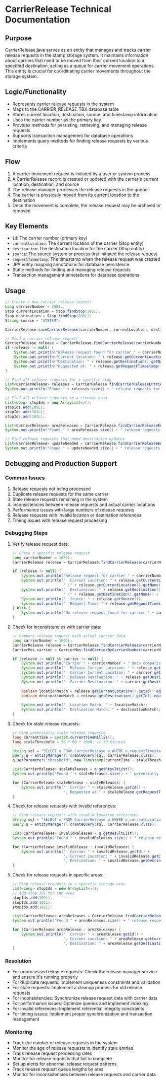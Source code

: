 # CarrierRelease Technical Documentation

## Purpose
CarrierRelease.java serves as an entity that manages and tracks carrier release requests in the stamp storage system. It maintains information about carriers that need to be moved from their current location to a specified destination, acting as a queue for carrier movement operations. This entity is crucial for coordinating carrier movements throughout the storage system.

## Logic/Functionality
- Represents carrier release requests in the system
- Maps to the CARRIER_RELEASE_TBX database table
- Stores current location, destination, source, and timestamp information
- Uses the carrier number as the primary key
- Provides methods for persisting, retrieving, and managing release requests
- Supports transaction management for database operations
- Implements query methods for finding release requests by various criteria

## Flow
1. A carrier movement request is initiated by a user or system process
2. A CarrierRelease record is created or updated with the carrier's current location, destination, and source
3. The release manager processes the release requests in the queue
4. The carrier is physically moved from its current location to the destination
5. Once the movement is complete, the release request may be archived or removed

## Key Elements
- `id`: The carrier number (primary key)
- `currentLocation`: The current location of the carrier (Stop entity)
- `destination`: The destination location for the carrier (Stop entity)
- `source`: The source system or process that initiated the release request
- `requestTimestamp`: The timestamp when the release request was created
- JPA entity mapping annotations for database persistence
- Static methods for finding and managing release requests
- Transaction management annotations for database operations

## Usage
```java
// Create a new carrier release request
Long carrierNumber = 1001L;
Stop currentLocation = Stop.findStop(100L);
Stop destination = Stop.findStop(200L);
String source = "SYSTEM";

CarrierRelease.saveCarrierRelease(carrierNumber, currentLocation, destination, source);

// Find a carrier release request
CarrierRelease release = CarrierRelease.findCarrierRelease(carrierNumber);
if (release != null) {
    System.out.println("Release request found for carrier " + carrierNumber);
    System.out.println("Current location: " + release.getCurrentLocation().getName());
    System.out.println("Destination: " + release.getDestination().getName());
    System.out.println("Requested at: " + release.getRequestTimestamp());
}

// Find all release requests for a specific stop
List<CarrierRelease> releases = CarrierRelease.findCarrierReleaseEntriesAtStop(stopId);
System.out.println("Found " + releases.size() + " release requests for stop " + stopId);

// Find all release requests in a storage area
List<Long> stopIds = new ArrayList<>();
stopIds.add(100L);
stopIds.add(101L);
stopIds.add(102L);

List<CarrierRelease> areaReleases = CarrierRelease.findCarrierReleaseEntriesInStorageArea(stopIds);
System.out.println("Found " + areaReleases.size() + " release requests in the storage area");

// Find release requests that need destination updates
List<CarrierRelease> updateNeeded = CarrierRelease.findCarrierReleaseEntriesInStorageAreaThatNeedDestinationUpdated(stopIds);
System.out.println("Found " + updateNeeded.size() + " release requests that need destination updates");
```

## Debugging and Production Support

### Common Issues
1. Release requests not being processed
2. Duplicate release requests for the same carrier
3. Stale release requests remaining in the system
4. Inconsistencies between release requests and actual carrier locations
5. Performance issues with large numbers of release requests
6. Release requests with invalid location or destination references
7. Timing issues with release request processing

### Debugging Steps
1. Verify release request data:
   ```java
   // Check a specific release request
   Long carrierNumber = 1001L;
   CarrierRelease release = CarrierRelease.findCarrierRelease(carrierNumber);
   
   if (release != null) {
       System.out.println("Release request for carrier " + carrierNumber + ":");
       System.out.println("  Current Location: " + release.getCurrentLocation().getId() + 
                          " (" + release.getCurrentLocation().getName() + ")");
       System.out.println("  Destination: " + release.getDestination().getId() + 
                          " (" + release.getDestination().getName() + ")");
       System.out.println("  Source: " + release.getSource());
       System.out.println("  Request Time: " + release.getRequestTimestamp());
   } else {
       System.out.println("No release request found for carrier " + carrierNumber);
   }
   ```

2. Check for inconsistencies with carrier data:
   ```java
   // Compare release request with actual carrier data
   Long carrierNumber = 1001L;
   CarrierRelease release = CarrierRelease.findCarrierRelease(carrierNumber);
   CarrierMes carrier = CarrierMes.findCarrierByCarrierNumber(carrierNumber.intValue());
   
   if (release != null && carrier != null) {
       System.out.println("Carrier " + carrierNumber + " data comparison:");
       System.out.println("  Release Current Location: " + release.getCurrentLocation().getId());
       System.out.println("  Carrier Current Location: " + carrier.getCurrentLocation());
       System.out.println("  Release Destination: " + release.getDestination().getId());
       System.out.println("  Carrier Destination: " + carrier.getDestination());
       
       boolean locationMatch = release.getCurrentLocation().getId().equals(carrier.getCurrentLocation());
       boolean destinationMatch = release.getDestination().getId().equals(carrier.getDestination());
       
       System.out.println("  Location Match: " + locationMatch);
       System.out.println("  Destination Match: " + destinationMatch);
   }
   ```

3. Check for stale release requests:
   ```java
   // Find potentially stale release requests
   long currentTime = System.currentTimeMillis();
   long staleThreshold = 30 * 60 * 1000; // 30 minutes
   
   String sql = "SELECT o FROM CarrierRelease o WHERE o.requestTimestamp < :threshold";
   Query q = entityManager().createQuery(sql, CarrierRelease.class);
   q.setParameter("threshold", new Timestamp(currentTime - staleThreshold));
   
   List<CarrierRelease> staleReleases = q.getResultList();
   System.out.println("Found " + staleReleases.size() + " potentially stale release requests");
   
   for (CarrierRelease staleRelease : staleReleases) {
       System.out.println("  Carrier " + staleRelease.getId() + 
                          ", Requested at " + staleRelease.getRequestTimestamp());
   }
   ```

4. Check for release requests with invalid references:
   ```java
   // Find release requests with invalid location references
   String sql = "SELECT o FROM CarrierRelease o WHERE o.currentLocation IS NULL OR o.destination IS NULL";
   Query q = entityManager().createQuery(sql, CarrierRelease.class);
   
   List<CarrierRelease> invalidReleases = q.getResultList();
   System.out.println("Found " + invalidReleases.size() + " release requests with invalid references");
   
   for (CarrierRelease invalidRelease : invalidReleases) {
       System.out.println("  Carrier " + invalidRelease.getId() + 
                          ", Current Location: " + invalidRelease.getCurrentLocation() + 
                          ", Destination: " + invalidRelease.getDestination());
   }
   ```

5. Check for release requests in specific areas:
   ```java
   // Find release requests in a specific storage area
   List<Long> stopIds = new ArrayList<>();
   // Add stop IDs for the area
   stopIds.add(100L);
   stopIds.add(101L);
   stopIds.add(102L);
   
   List<CarrierRelease> areaReleases = CarrierRelease.findCarrierReleaseEntriesInStorageArea(stopIds);
   System.out.println("Found " + areaReleases.size() + " release requests in the storage area");
   
   for (CarrierRelease areaRelease : areaReleases) {
       System.out.println("  Carrier " + areaRelease.getId() + 
                          ", Current Location: " + areaRelease.getCurrentLocation().getName() + 
                          ", Destination: " + areaRelease.getDestination().getName());
   }
   ```

### Resolution
- For unprocessed release requests: Check the release manager service and ensure it's running properly
- For duplicate requests: Implement uniqueness constraints and validation
- For stale requests: Implement a cleanup process for old release requests
- For inconsistencies: Synchronize release request data with carrier data
- For performance issues: Optimize queries and implement indexing
- For invalid references: Implement referential integrity constraints
- For timing issues: Implement proper synchronization and transaction management

### Monitoring
- Track the number of release requests in the system
- Monitor the age of release requests to identify stale entries
- Track release request processing rates
- Monitor for release requests that fail to complete
- Set up alerts for abnormal release request patterns
- Track release request queue lengths by area
- Monitor for inconsistencies between release requests and carrier data